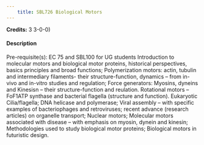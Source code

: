 ```yaml
---
    title: SBL726 Biological Motors
---
```

**Credits:** 3 3-0-0)



#### Description 
Pre-requisite(s): EC 75 and SBL100 for UG students Introduction to molecular motors and biological motor proteins, historical perspectives, basics principles and broad functions; Polymerization motors: actin, tubulin and intermediary filaments- their structure-function, dynamics – from in-vivo and in-vitro studies and regulation; Force generators: Myosins, dyneins and Kinesisn – their structure-function and reulation. Rotational motors – FoF1ATP synthase and bacterial flagella (structure and function). Eukaryotic Cilia/flagella; DNA helicase and polymerase; Viral assembly – with specific examples of bacteriophages and retroviruses; recent advance (research articles) on organelle transport; Nuclear motors; Molecular motors associated with disease – with emphasis on myosin, dynein and kinesin; Methodologies used to study biological motor proteins; Biological motors in futuristic design.